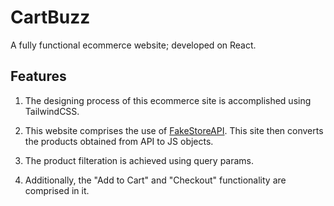 # CartBuzz

A fully functional ecommerce website; developed on React.

## Features
1. The designing process of this ecommerce site is accomplished using TailwindCSS.

2. This website comprises the use of [FakeStoreAPI](https://fakestoreapi.com/). This site then converts the products obtained from API to JS objects. 

3. The product filteration is achieved using query params. 

4. Additionally, the "Add to Cart" and "Checkout" functionality are comprised in it.

